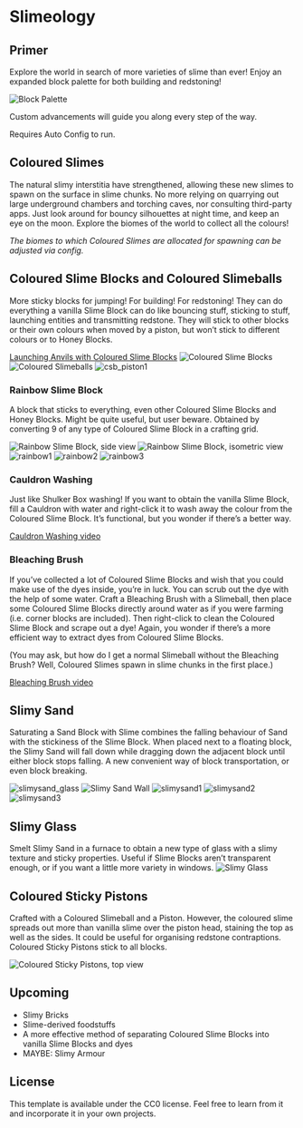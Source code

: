 # Slimeology 

## Primer

Explore the world in search of more varieties of slime than ever! Enjoy an expanded block palette for both building and redstoning! 

![Block Palette](https://imgur.com/tveBoRu.png)

Custom advancements will guide you along every step of the way. 

Requires Auto Config to run.

## Coloured Slimes

The natural slimy interstitia have strengthened, allowing these new slimes to spawn on the surface in slime chunks. No more relying on quarrying out large underground chambers and torching caves, nor consulting third-party apps. Just look around for bouncy silhouettes at night time, and keep an eye on the moon. Explore the biomes of the world to collect all the colours!

*The biomes to which Coloured Slimes are allocated for spawning can be adjusted via config.*

## Coloured Slime Blocks and Coloured Slimeballs

More sticky blocks for jumping! For building! For redstoning! They can do everything a vanilla Slime Block can do like bouncing stuff, sticking to stuff, launching entities and transmitting redstone. They will stick to other blocks or their own colours when moved by a piston, but won’t stick to different colours or to Honey Blocks.

[Launching Anvils with Coloured Slime Blocks](https://youtu.be/Lit6fEUx8gI)
![Coloured Slime Blocks](https://imgur.com/WshAzIv.png)
![Coloured Slimeballs](https://imgur.com/svhnyg0.png)
![csb_piston1](https://imgur.com/h8bSVao.gif)
![]()

### Rainbow Slime Block

A block that sticks to everything, even other Coloured Slime Blocks and Honey Blocks. Might be quite useful, but user beware. Obtained by converting 9 of any type of Coloured Slime Block in a crafting grid.

![Rainbow Slime Block, side view](https://imgur.com/ZtDplFd.png)
![Rainbow Slime Block, isometric view](https://imgur.com/DZQ5zKB.png)
![rainbow1](https://imgur.com/BaYAZsT.gif)
![rainbow2](https://imgur.com/jADcI4h.gif)
![rainbow3](https://imgur.com/5vRhmpk.gif)

### Cauldron Washing

Just like Shulker Box washing! If you want to obtain the vanilla Slime Block, fill a Cauldron with water and right-click it to wash away the colour from the Coloured Slime Block. It’s functional, but you wonder if there’s a better way.

[Cauldron Washing video](https://youtu.be/laWfDx1SpoM)

### Bleaching Brush

If you’ve collected a lot of Coloured Slime Blocks and wish that you could make use of the dyes inside, you’re in luck. You can scrub out the dye with the help of some water. Craft a Bleaching Brush with a Slimeball, then place some Coloured Slime Blocks directly around water as if you were farming (i.e. corner blocks are included). Then right-click to clean the Coloured Slime Block and scrape out a dye! Again, you wonder if there’s a more efficient way to extract dyes from Coloured Slime Blocks.

(You may ask, but how do I get a normal Slimeball without the Bleaching Brush? Well, Coloured Slimes spawn in slime chunks in the first place.)

[Bleaching Brush video](https://youtu.be/kN5n-oiB5ek)

## Slimy Sand

Saturating a Sand Block with Slime combines the falling behaviour of Sand with the stickiness of the Slime Block. When placed next to a floating block, the Slimy Sand will fall down while dragging down the adjacent block until either block stops falling. A new convenient way of block transportation, or even block breaking.


![slimysand_glass](https://imgur.com/K3QBeFo.png)
![Slimy Sand Wall](https://imgur.com/DQ0KTpL.png)
![slimysand1](https://imgur.com/VGVerlP.gif)
![slimysand2](https://imgur.com/vT1JMcG.gif)
![slimysand3](https://imgur.com/5g0IiVf.gif)

## Slimy Glass

Smelt Slimy Sand in a furnace to obtain a new type of glass with a slimy texture and sticky properties. Useful if Slime Blocks aren’t transparent enough, or if you want a little more variety in windows.
![Slimy Glass](https://imgur.com/johUnhA.png)


## Coloured Sticky Pistons

Crafted with a Coloured Slimeball and a Piston. However, the coloured slime spreads out more than vanilla slime over the piston head, staining the top as well as the sides. It could be useful for organising redstone contraptions. Coloured Sticky Pistons stick to all blocks.

![Coloured Sticky Pistons, top view](https://imgur.com/DZFYIAP.png)

## Upcoming

- Slimy Bricks
- Slime-derived foodstuffs
- A more effective method of separating Coloured Slime Blocks into vanilla Slime Blocks and dyes
- MAYBE: Slimy Armour

## License

This template is available under the CC0 license. Feel free to learn from it and incorporate it in your own projects.
